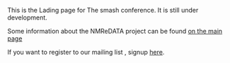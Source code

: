 This is the Lading page for The smash conference.
It is still under development.

Some information about the NMReDATA project can be found [on the main page](README.md)

If you want to register to our mailing list , signup [here](https://dashboard.mailerlite.com/forms/379952/83698043057079544/share).

